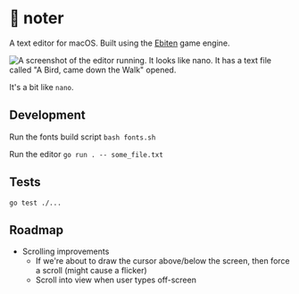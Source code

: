 # 📝 noter

A text editor for macOS. Built using the [Ebiten](https://github.com/hajimehoshi/ebiten) game engine.

![A screenshot of the editor running. It looks like nano. It has a text file called "A Bird, came down the Walk" opened.](https://github.com/healeycodes/noter/blob/main/preview.png)

It's a bit like `nano`.

## Development

Run the fonts build script `bash fonts.sh`

Run the editor `go run . -- some_file.txt`

## Tests

`go test ./...`

## Roadmap

- Scrolling improvements
  - If we're about to draw the cursor above/below the screen, then force a scroll (might cause a flicker)
  - Scroll into view when user types off-screen
